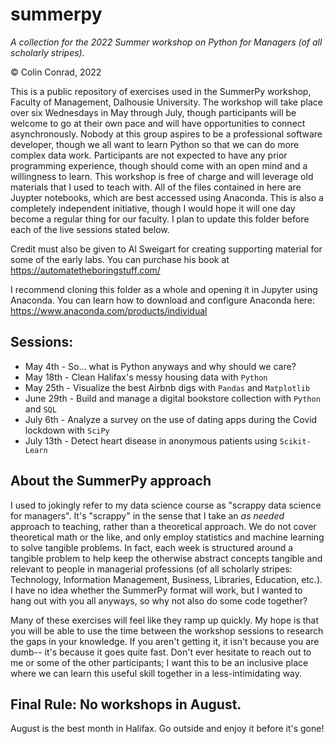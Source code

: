# summerpy
_A collection for the 2022 Summer workshop on Python for Managers (of all scholarly stripes)._

© Colin Conrad, 2022

This is a public repository of exercises used in the SummerPy workshop, Faculty of Management, Dalhousie University. The workshop will take place over six Wednesdays in May through July, though participants will be welcome to go at their own pace and will have opportunities to connect asynchronously. Nobody at this group aspires to be a professional software developer, though we all want to learn Python so that we can do more complex data work. Participants are not expected to have any prior programming experience, though should come with an open mind and a willingness to learn. This workshop is free of charge and will leverage old materials that I used to teach with. All of the files contained in here are Juypter notebooks, which are best accessed using Anaconda. This is also a completely independent initiative, though I would hope it will one day become a regular thing for our faculty. I plan to update this folder before each of the live sessions stated below.

Credit must also be given to Al Sweigart for creating supporting material for some of the early labs. You can purchase his book at https://automatetheboringstuff.com/

I recommend cloning this folder as a whole and opening it in Jupyter using Anaconda. You can learn how to download and configure Anaconda here: https://www.anaconda.com/products/individual

## Sessions:

- May 4th - So... what is Python anyways and why should we care?
- May 18th - Clean Halifax's messy housing data with `Python`
- May 25th - Visualize the best Airbnb digs with `Pandas` and `Matplotlib`
- June 29th - Build and manage a digital bookstore collection with `Python` and `SQL`
- July 6th - Analyze a survey on the use of dating apps during the Covid lockdown with `SciPy`
- July 13th - Detect heart disease in anonymous patients using `Scikit-Learn`

## About the SummerPy approach

I used to jokingly refer to my data science course as "scrappy data science for managers". It's "scrappy" in the sense that I take an _as needed_ approach to teaching, rather than a theoretical approach. We do not cover theoretical math or the like, and only employ statistics and machine learning to solve tangible problems. In fact, each week is structured around a tangible problem to help keep the otherwise abstract concepts tangible and relevant to people in managerial professions (of all scholarly stripes: Technology, Information Management, Business, Libraries, Education, etc.). I have no idea whether the SummerPy format will work, but I wanted to hang out with you all anyways, so why not also do some code together?

Many of these exercises will feel like they ramp up quickly. My hope is that you will be able to use the time between the workshop sessions to research the gaps in your knowledge. If you aren't getting it, it isn't because you are dumb-- it's because it goes quite fast. Don't ever hesitate to reach out to me or some of the other participants; I want this to be an inclusive place where we can learn this useful skill together in a less-intimidating way.

## Final Rule: No workshops in August.
August is the best month in Halifax. Go outside and enjoy it before it's gone!
